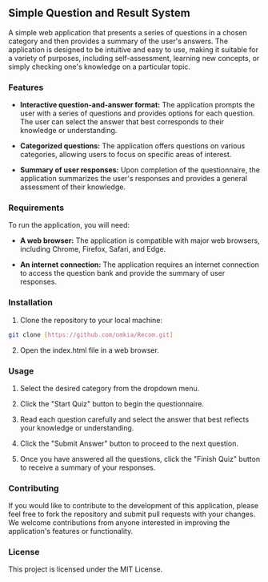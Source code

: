 ## Simple Question and Result System

A simple web application that presents a series of questions in a chosen category and then provides a summary of the user's answers. The application is designed to be intuitive and easy to use, making it suitable for a variety of purposes, including self-assessment, learning new concepts, or simply checking one's knowledge on a particular topic.

### Features

* **Interactive question-and-answer format:** The application prompts the user with a series of questions and provides options for each question. The user can select the answer that best corresponds to their knowledge or understanding.

* **Categorized questions:** The application offers questions on various categories, allowing users to focus on specific areas of interest.

* **Summary of user responses:** Upon completion of the questionnaire, the application summarizes the user's responses and provides a general assessment of their knowledge.

### Requirements

To run the application, you will need:

* **A web browser:** The application is compatible with major web browsers, including Chrome, Firefox, Safari, and Edge.

* **An internet connection:** The application requires an internet connection to access the question bank and provide the summary of user responses.

### Installation

1. Clone the repository to your local machine:

```bash
git clone [https://github.com/omkia/Recom.git]
```

2. Open the index.html file in a web browser.

### Usage

1. Select the desired category from the dropdown menu.

2. Click the "Start Quiz" button to begin the questionnaire.

3. Read each question carefully and select the answer that best reflects your knowledge or understanding.

4. Click the "Submit Answer" button to proceed to the next question.

5. Once you have answered all the questions, click the "Finish Quiz" button to receive a summary of your responses.

### Contributing

If you would like to contribute to the development of this application, please feel free to fork the repository and submit pull requests with your changes. We welcome contributions from anyone interested in improving the application's features or functionality.

### License

This project is licensed under the MIT License.
